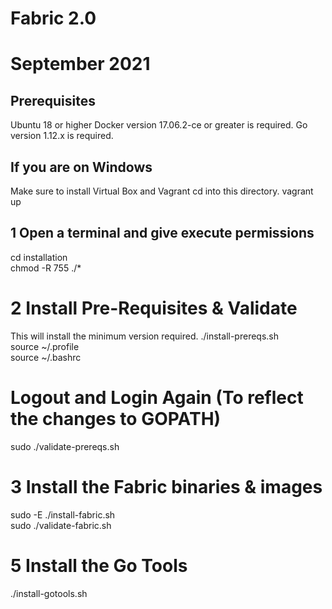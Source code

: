 # Fabric 2.0
# September 2021

## Prerequisites
Ubuntu 18 or higher 
Docker version 17.06.2-ce or greater is required.
Go version 1.12.x is required.


## If you are on Windows 
Make sure to install Virtual Box and Vagrant
cd into this directory.
vagrant up


## 1 Open a terminal and give execute permissions
cd installation  <br/>
chmod -R 755 ./*  <br/>

# 2 Install Pre-Requisites & Validate
This will install the minimum version required. 
./install-prereqs.sh  <br/>
source ~/.profile  <br/>
source ~/.bashrc   <br/>

# Logout and Login Again (To reflect the changes to GOPATH)
sudo ./validate-prereqs.sh


# 3 Install the Fabric binaries & images
sudo -E ./install-fabric.sh  <br/>
sudo ./validate-fabric.sh  <br/>

<!-- # 4 Install Hyperledger Explorer tool
./install-explorer.sh
sudo ./validate-explorer.sh -->

# 5 Install the Go Tools
./install-gotools.sh





